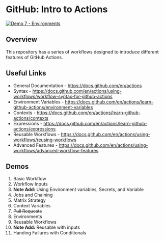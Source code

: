 # GitHub: Intro to Actions

[![Demo 7 - Environments](https://github.com/djredman99/github-intro-to-actions-demos/actions/workflows/main.yml/badge.svg)](https://github.com/djredman99/github-intro-to-actions-demos/actions/workflows/main.yml)

## Overview
This repository has a series of workflows designed to introduce different features of GitHub Actions.

## Useful Links
- General Documentation - https://docs.github.com/en/actions
- Syntax - https://docs.github.com/en/actions/using-workflows/workflow-syntax-for-github-actions
- Environment Variables - https://docs.github.com/en/actions/learn-github-actions/environment-variables
- Contexts - https://docs.github.com/en/actions/learn-github-actions/contexts
- Expressions - https://docs.github.com/en/actions/learn-github-actions/expressions
- Reusable Workflows - https://docs.github.com/en/actions/using-workflows/reusing-workflows
- Advanced Features - https://docs.github.com/en/actions/using-workflows/advanced-workflow-features

## Demos
1. Basic Workflow
1. Workflow Inputs
1. **Note Add:** Using Environment variables, Secrets, and Variable
1. Jobs and Chaining
1. Matrix Strategy
1. Context Variables
1. ~~Pull Requests~~
1. Environments
2. Reusable Workflows
3. **Note Add:** Reusable with inputs
4. Handing Failures with Conditionals



